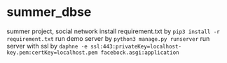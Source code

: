# summer_dbse
summer project, social network
install requirement.txt by `pip3 install -r requirement.txt`
run demo server by `python3 manage.py runserver`
run server with ssl by `daphne -e ssl:443:privateKey=localhost-key.pem:certKey=localhost.pem facebock.asgi:application`

